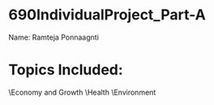 # 690IndividualProject_Part-A
  Name: Ramteja Ponnaagnti
# Topics Included:
\Economy and Growth
\Health
\Environment
